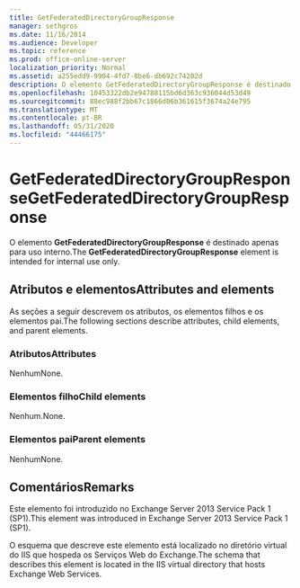 ```yaml
---
title: GetFederatedDirectoryGroupResponse
manager: sethgros
ms.date: 11/16/2014
ms.audience: Developer
ms.topic: reference
ms.prod: office-online-server
localization_priority: Normal
ms.assetid: a255edd9-9904-4fd7-8be6-db692c74202d
description: O elemento GetFederatedDirectoryGroupResponse é destinado apenas para uso interno.
ms.openlocfilehash: 10453322db2e94788115bd6d363c936044d53d49
ms.sourcegitcommit: 88ec988f2bb67c1866d06b361615f3674a24e795
ms.translationtype: MT
ms.contentlocale: pt-BR
ms.lasthandoff: 05/31/2020
ms.locfileid: "44466175"
---
```

# <a name="getfederateddirectorygroupresponse"></a><span data-ttu-id="e539b-103">GetFederatedDirectoryGroupResponse</span><span class="sxs-lookup"><span data-stu-id="e539b-103">GetFederatedDirectoryGroupResponse</span></span>

<span data-ttu-id="e539b-104">O elemento **GetFederatedDirectoryGroupResponse** é destinado apenas para uso interno.</span><span class="sxs-lookup"><span data-stu-id="e539b-104">The **GetFederatedDirectoryGroupResponse** element is intended for internal use only.</span></span> 

## <a name="attributes-and-elements"></a><span data-ttu-id="e539b-105">Atributos e elementos</span><span class="sxs-lookup"><span data-stu-id="e539b-105">Attributes and elements</span></span>

<span data-ttu-id="e539b-106">As seções a seguir descrevem os atributos, os elementos filhos e os elementos pai.</span><span class="sxs-lookup"><span data-stu-id="e539b-106">The following sections describe attributes, child elements, and parent elements.</span></span>
  
### <a name="attributes"></a><span data-ttu-id="e539b-107">Atributos</span><span class="sxs-lookup"><span data-stu-id="e539b-107">Attributes</span></span>

<span data-ttu-id="e539b-108">Nenhum</span><span class="sxs-lookup"><span data-stu-id="e539b-108">None.</span></span>
  
### <a name="child-elements"></a><span data-ttu-id="e539b-109">Elementos filho</span><span class="sxs-lookup"><span data-stu-id="e539b-109">Child elements</span></span>

<span data-ttu-id="e539b-110">Nenhum.</span><span class="sxs-lookup"><span data-stu-id="e539b-110">None.</span></span>
  
### <a name="parent-elements"></a><span data-ttu-id="e539b-111">Elementos pai</span><span class="sxs-lookup"><span data-stu-id="e539b-111">Parent elements</span></span>

<span data-ttu-id="e539b-112">Nenhum</span><span class="sxs-lookup"><span data-stu-id="e539b-112">None.</span></span>
  
## <a name="remarks"></a><span data-ttu-id="e539b-113">Comentários</span><span class="sxs-lookup"><span data-stu-id="e539b-113">Remarks</span></span>

<span data-ttu-id="e539b-114">Este elemento foi introduzido no Exchange Server 2013 Service Pack 1 (SP1).</span><span class="sxs-lookup"><span data-stu-id="e539b-114">This element was introduced in Exchange Server 2013 Service Pack 1 (SP1).</span></span>
  
<span data-ttu-id="e539b-115">O esquema que descreve este elemento está localizado no diretório virtual do IIS que hospeda os Serviços Web do Exchange.</span><span class="sxs-lookup"><span data-stu-id="e539b-115">The schema that describes this element is located in the IIS virtual directory that hosts Exchange Web Services.</span></span>
  

